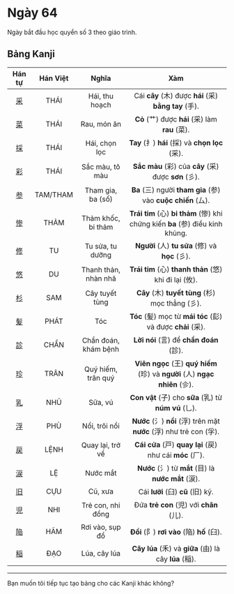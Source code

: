 <link href="styles.css" rel="stylesheet">

# Ngày 64

Ngày bắt đầu học quyển số 3 theo giáo trình.

## Bảng Kanji

| Hán tự | Hán Việt | Nghĩa | Xàm |
| :---: | :---: | :---: | :---: |
| [<span class="stroke-order">采</span>](https://mazii.net/vi-VN/search/kanji/javi/%E9%87%87) | THÁI | Hái, thu hoạch | Cái **cây** (木) được **hái** (采) **bằng tay** (手). |
| [<span class="stroke-order">菜</span>](https://mazii.net/vi-VN/search/kanji/javi/%E8%8F%9C) | THÁI | Rau, món ăn | **Cỏ** (艹) được **hái** (采) làm **rau** (菜). |
| [<span class="stroke-order">採</span>](https://mazii.net/vi-VN/search/kanji/javi/%E6%8E%A1) | THÁI | Hái, chọn lọc | **Tay** (扌) **hái** (採) và **chọn lọc** (采). |
| [<span class="stroke-order">彩</span>](https://mazii.net/vi-VN/search/kanji/javi/%E5%BD%A9) | THÁI | Sắc màu, tô màu | **Sắc màu** (彩) của **cây** (采) được **sơn** (彡). |
| [<span class="stroke-order">参</span>](https://mazii.net/vi-VN/search/kanji/javi/%E5%8F%82) | TAM/THAM | Tham gia, ba (số) | **Ba** (三) người **tham gia** (参) vào **cuộc chiến** (厶). |
| [<span class="stroke-order">惨</span>](https://mazii.net/vi-VN/search/kanji/javi/%E6%83%A8) | THẢM | Thảm khốc, bi thảm | **Trái tim** (心) **bi thảm** (惨) khi chứng kiến **ba** (参) điều kinh khủng. |
| [<span class="stroke-order">修</span>](https://mazii.net/vi-VN/search/kanji/javi/%E4%BF%AE) | TU | Tu sửa, tu dưỡng | **Người** (人) **tu sửa** (修) và **học** (彡). |
| [<span class="stroke-order">悠</span>](https://mazii.net/vi-VN/search/kanji/javi/%E6%82%A0) | DU | Thanh thản, nhàn nhã | **Trái tim** (心) **thanh thản** (悠) khi đi lại (攸). |
| [<span class="stroke-order">杉</span>](https://mazii.net/vi-VN/search/kanji/javi/%E6%9D%89) | SAM | Cây tuyết tùng | **Cây** (木) **tuyết tùng** (杉) mọc thẳng (彡). |
| [<span class="stroke-order">髪</span>](https://mazii.net/vi-VN/search/kanji/javi/%E9%AB%AA) | PHÁT | Tóc | **Tóc** (髪) mọc từ **mái tóc** (髟) và được **chải** (采). |
| [<span class="stroke-order">診</span>](https://mazii.net/vi-VN/search/kanji/javi/%E8%A8%BA) | CHẨN | Chẩn đoán, khám bệnh | **Lời nói** (言) để **chẩn đoán** (診). |
| [<span class="stroke-order">珍</span>](https://mazii.net/vi-VN/search/kanji/javi/%E7%8F%8D) | TRÂN | Quý hiếm, trân quý | **Viên ngọc** (王) **quý hiếm** (珍) và **người** (人) **ngạc nhiên** (㐱). |
| [<span class="stroke-order">乳</span>](https://mazii.net/vi-VN/search/kanji/javi/%E4%B9%B3) | NHŨ | Sữa, vú | **Con vật** (子) cho **sữa** (乳) từ **núm vú** (乚). |
| [<span class="stroke-order">浮</span>](https://mazii.net/vi-VN/search/kanji/javi/%E6%B5%AE) | PHÙ | Nổi, trôi nổi | **Nước** (氵) **nổi** (浮) trên mặt **nước** (浮) như trẻ con (孚). |
| [<span class="stroke-order">戻</span>](https://mazii.net/vi-VN/search/kanji/javi/%E6%88%BB) | LỆNH | Quay lại, trở về | **Cái cửa** (戸) **quay lại** (戻) như cái **móc** (厂). |
| [<span class="stroke-order">涙</span>](https://mazii.net/vi-VN/search/kanji/javi/%E6%B6%99) | LỆ | Nước mắt | **Nước** (氵) từ **mắt** (目) là **nước mắt** (涙). |
| [<span class="stroke-order">旧</span>](https://mazii.net/vi-VN/search/kanji/javi/%E6%97%A7) | CỰU | Cũ, xưa | Cái **lưỡi** (臼) **cũ** (旧) kỹ. |
| [<span class="stroke-order">児</span>](https://mazii.net/vi-VN/search/kanji/javi/%E5%85%90) | NHI | Trẻ con, nhi đồng | Đứa **trẻ con** (児) với **chân** (儿). |
| [<span class="stroke-order">陥</span>](https://mazii.net/vi-VN/search/kanji/javi/%E9%99%A5) | HÃM | Rơi vào, sụp đổ | **Đồi** (阝) **rơi vào** (陥) **hố** (臼). |
| [<span class="stroke-order">稲</span>](https://mazii.net/vi-VN/search/kanji/javi/%E7%A8%B2) | ĐẠO | Lúa, cây lúa | **Cây lúa** (禾) và **giữa** (由) là cây **lúa** (稲). |

----

Bạn muốn tôi tiếp tục tạo bảng cho các Kanji khác không?